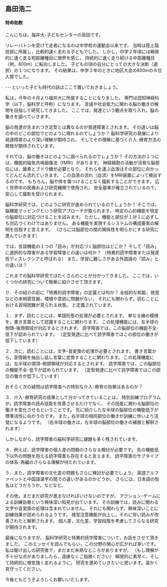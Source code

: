 ## 島田浩二#### 特命助教こんにちは，福井大･子どもセンターの島田です。リレーバトンを受けて走者になるのは中学校の運動会以来です。当時は陸上競技部に所属し，比較的速く走れる子どもでした。しかし，中学２年頃には瞬発的に速く走る短距離種目に限界を感じ，持続的に速く走り続ける中距離種目（例，800m）に転向しました。子どもの頃の自分にとっての大きな決断（選択）の１つになります。その結果は，中学３年のときに地区大会の800mの８位入賞でした。･･･といった子ども時代の話はここで置いておきましょう。私は，今年の４月より福井大に所属することになりました。専門は認知神経科学（以下，脳科学と呼称）になります。言語や社会能力に関わる脳の働きの解明を目指して研究してきました。ここでは，発達という観点を取り入れ，脳の働きを調べていきます。脳の発達が生まれつき定型とは異なるのが発達障害とされます。その違いは脳の中のどこの部位でどのように現れるのでしょうか？脳科学研究の発展により発達障害のより深い理解が期待され，そしてその理解に基づく介入･療育方法の開発が期待されています。それでは，脳の働きはどのように調べられるのでしょうか？その方法の１つには，機能的磁気共鳴画像法（fMRI）があります。神経細胞の活動が活発な脳部位には，酸素とブドウ糖が必要となり，それらを運ぶ血液はその部位に向かってどんどん流れていきます。この血液の流れ（血流）をMRI装置によって検出するのです。もちろん，脳や体を傷つけることなく撮影することができます。広く世界中の医療および研究機関で使用され，安全基準が確立されているので，安心して撮影を受けられます。脳科学研究では，どのように研究が進められているのでしょうか？そこでは，脳機能マッピングという研究アプローチが取られます。特定の心的機能を特定の脳部位に対応づけることを試みます。ただし，機能と部位が１対１に必ずしも対応づくわけではありません。ある機能を実現するシステムの構成要素の解明を目指すと言えます。（さらには脳部位の間の関係性を明らかにする研究に進んでいきます）では，言語機能の１つの「読み」が対応づく脳部位はどこか？そして「読み」に選択的な障害がある学習障害との違いは何か？（特異的読字障害または発達性ディスレクシアと呼ばれる）また，学習に難しさがある外国語の「読み」との違いは？これまでの脳科学研究ではたくさんのことが分かってきました。ここでは，いくつかの研究について簡単に紹介させて頂きます。０．その紹介の前に「特異的読字障害」の定義とは何か？全般的な知能，視覚などの末梢感覚器，環境や意欲に問題がない，それにも関わらず，読むことにおける習得困難が見られる状態。と定義されています。１．まず，読むことには，単語形態の処理が必要とされます。単なる線の模様を，書き言葉として認識することに関わります。この処理機能には，左半球の側頭ｰ後頭領域が対応するとされます。読字障害では，この脳部位の機能不全･低下が認められています。（定型発達に比べて読字障害ではこの部位の働きが低下しています）２．次に，読むことには，文字ｰ音変換の処理が必要とされます。書き言葉から，音情報を抽出し話し言葉に変換することに関わります。この処理機能には，左半球の頭頂ｰ側頭領域が対応するとされます。読字障害では，この脳部位の機能不全･低下が認められています。（定型発達に比べて読字障害ではこの部位の働きが低下しています）おそらく次の疑問は読字障害への特別な介入･療育の効果はあるのか？３．介入･療育研究の成果として分かってきていることは，特別訓練プログラムが，読字障害の読み技能を改善させるだけでなく，その技能に関わる脳部位の働きを変化させるということです。先に紹介した左半球の脳部位の機能低下が標準活性に向かうのです。また，右半球の相同部位の働きが訓練に伴いより活発になるようです。（右半球の働きは，左半球の脳部位の働きの補償と解釈されます）しかしながら，読字障害の脳科学研究に課題も多く残されています。４．例えば，読字障害の個人差の問題のさらなる検討が必要です。先の機能低下以外の問題を抱える読字障害も存在すると言えます。読字障害のサブタイプの体系･再編のさらなる理解が待たれています。５．また，読字障害の文化差の問題もさらに検討が必要でしょう。英語アルファベットと中国語漢字の間での違いがあるのかどうか。さらには，日本語の仮名はどうだろうか。などなど。その他，まだまだ研究が進まなければいけないのですが，アクション･ゲームによる訓練効果という興味深い知見が出ています。その訓練では，読みに関わる文字や音変換の処理は含まれていません。それにも関わらず，興味深いことに訓練効果が認められるようです。視覚注意機能が向上し，それに伴い読みが改善されたと解釈されます。個人差，文化差，学習段階を考慮してさらなる研究が期待されます。最後になりますが，脳科学研究と特異的読字障害について，お話をさせて頂きました。このエッセイを読んでもらい，この分野の関心が広がれば幸いです。私は駆け出しの研究者で，まだまだ未熟なところがありますが，（もし理解が不十分な点がありましたら，遠慮なくご指摘ください）瞬発的に素早く，そして持続的に根気強く走れるように，研究を進めていきたいと思います。温かく見守ってください。今後ともどうぞよろしくお願いいたします。